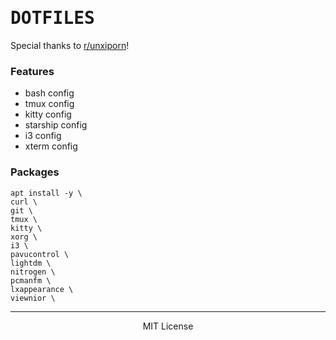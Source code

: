 <!-- My development environment -->

<h1>
  <samp>DOTFILES</samp>
</h1>

<p>
  Special thanks to <a href="https://www.reddit.com/r/unixporn">r/unxiporn</a>!
</p>

### Features
  - bash config
  - tmux config
  - kitty config
  - starship config
  - i3 config
  - xterm config

### Packages
  ```
  apt install -y \
  curl \
  git \
  tmux \
  kitty \
  xorg \
  i3 \
  pavucontrol \
  lightdm \
  nitrogen \
  pcmanfm \
  lxappearance \
  viewnior \

  ```

---

<p align="center">
  MIT License
</p>
